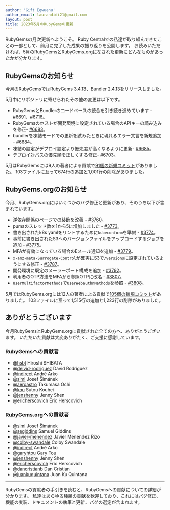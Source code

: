```yaml
---
author: 'Gift Egwuenu'
author_email: laurandidi21@gmail.com
layout: post
title: 2023年5月のRubyGemsの更新
---
```


RubyGemsの月次更新へようこそ。
Ruby Centralでの私達が取り組んできたことの一部として、前月に完了した成果の振り返りを公開します。
お読みいただければ、5月のRubyGemsとRubyGems.orgになされた更新にどんなものがあったかが分かります。

## RubyGemsのお知らせ

今月のRubyGemsではRubyGems
[3.4.13](https://github.com/rubygems/rubygems/blob/master/CHANGELOG.md#3413--2023-05-09)、Bundler
[2.4.13](https://github.com/rubygems/rubygems/blob/master/bundler/CHANGELOG.md#2413-may-9-2023)をリリースしました。

5月中にリポジトリに寄せられたその他の変更は以下です。

- RubyGemsとBundlerのコードベースの統合を引き続き進めています -
  [#6691](https://github.com/rubygems/rubygems/pull/6691)、[#6716](https://github.com/rubygems/rubygems/pull/6716)。
- RubyGemsのホストが開発環境に設定されている場合のAPIキーの読み込みを修正-
  [#6683](https://github.com/rubygems/rubygems/pull/6683)。
- bundlerを凍結モードでの更新を試みたときに現れるエラー文言を新規追加 -
  [#6684](https://github.com/rubygems/rubygems/pull/6684)。
- 凍結の設定がデプロイ設定より優先度が高くなるように更新-
  [#6685](https://github.com/rubygems/rubygems/pull/6685)。
- デプロイ対パスの優先順を正しくする修正-
  [#6703](https://github.com/rubygems/rubygems/pull/6703)。

5月はRubyGemsには9人の著者による貢献で[91個の新規コミット](https://github.com/rubygems/rubygems/compare/master@%7B2023-05-01%7D...master@%7B2023-05-31%7D)がありました。
103ファイルに亙って674行の追加と1,001行の削除がありました。

## RubyGems.orgのお知らせ

今月、RubyGems.orgにはいくつかのバグ修正と更新があり、そのうち以下が含まれています。

- 逆依存関係のページでの装飾を改善 -
  [#3760](https://github.com/rubygems/rubygems.org/pull/3760)。
- pumaのスレッド数を1から5に増加しました -
  [#3773](https://github.com/rubygems/rubygems.org/pull/3773)。
- 書き出されたk8s yamlをリントするために`kubeconform`を準備 -
  [#3774](https://github.com/rubygems/rubygems.org/pull/3774)。
- 事前に書き出されたS3へのバージョンファイルをアップロードするジョブを追加 -
  [#3775](https://github.com/rubygems/rubygems.org/pull/3775)。
- MFAが有効になっている場合のEメール通知を追加 -
  [#3779](https://github.com/rubygems/rubygems.org/pull/3779)。
- `x-amz-meta-Surrogate-Control`が確実にS3で`/versions`に設定されているようにする修正 -
  [#3787](https://github.com/rubygems/rubygems.org/pull/3787)。
- 開発環境に既定のメーラーポート構成を追加 -
  [#3792](https://github.com/rubygems/rubygems.org/pull/3792)。
- 利用者のOTP方法をMFAから参照OTPに改名 -
  [#3807](https://github.com/rubygems/rubygems.org/pull/3807)。
- `UserMultifactorMethods`で`UserWebauthnMethods`を参照 -
  [#3808](https://github.com/rubygems/rubygems.org/pull/3808)。

5月ではRubyGems.orgには12人の著者による貢献で[105個の新規コミット](https://github.com/rubygems/rubygems.org/compare/master@%7B2023-05-01%7D...master@%7B2023-05-31%7D)がありました。
103ファイルに亙って1,515行の追加と1,223行の削除がありました。

## ありがとうございます

今月RubyGemsとRubyGems.orgに貢献された全ての方へ、ありがとうございます。
いただいた貢献は大変ありがたく、ご支援に感謝しています。

### RubyGemsへの貢献者
- [@hsbt](https://github.com/hsbt) Hiroshi SHIBATA
- [@deivid-rodriguez](https://github.com/deivid-rodriguez) David Rodríguez
- [@indirect](https://github.com/indirect) André Arko
- [@simi](https://github.com/simi) Josef Šimánek
- [@aeroastro](https://github.com/aeroastro) Takumasa Ochi
- [@kou](https://github.com/Kou) Sutou Kouhei
- [@jenshenny](https://github.com/jenshenny) Jenny Shen
- [@ericherscovich](https://github.com/ericherscovich) Eric Herscovich

### RubyGems.orgへの貢献者
- [@simi](https://github.com/simi) Josef Šimánek
- [@segiddins](https://github.com/segiddins) Samuel Giddins
- [@javier-menendez](https://github.com/javier-menendez) Javier Menéndez
  Rizo
- [@colby-swandale](https://github.com/colby-swandale) Colby Swandale
- [@indirect](https://github.com/indirect) André Arko
- [@garyhtou](https://github.com/garyhtou) Gary Tou
- [@jenshenny](https://github.com/jenshenny) Jenny Shen
- [@ericherscovich](https://github.com/ericherscovich) Eric Herscovich
- [@dancristianb](https://github.com/dancristianb) Dan Cristian
- [@juankuquintana](https://github.com/juankuquintana) Juan Ku Quintana

---
RubyGemsの貢献者の手引きを読むと、RubyGemsへの貢献についての詳細が分かります。
私達はあらゆる種類の貢献を歓迎しており、これにはバグ修正、機能の実装、ドキュメントの執筆と更新、バグの選定が含まれます。
